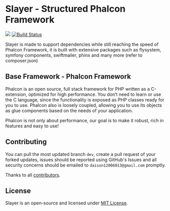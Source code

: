 Slayer - Structured Phalcon Framework
=====================================

<img src="http://phalconist.com/phalconslayer/slayer/default.svg"> [![Build Status](https://travis-ci.org/phalconslayer/slayer.svg?branch=master)](https://travis-ci.org/phalconslayer/slayer)

Slayer is made to support dependencies while still reaching the speed of Phalcon Framework, it is built with extensive packages such as flysystem, symfony components, swiftmailer, phinx and many more (refer to composer.json)

## Base Framework - Phalcon Framework

Phalcon is an open source, full stack framework for PHP written as a C-extension, optimized for high performance. You don’t need to learn or use the C language, since the functionality is exposed as PHP classes ready for you to use. Phalcon also is loosely coupled, allowing you to use its objects as glue components based on the needs of your application.

Phalcon is not only about performance, our goal is to make it robust, rich in features and easy to use!

## Contributing

You can pull the most updated branch ``dev``, create a pull request of your forked updates, issues should be reported using GitHub's Issues and all security concerns should be emailed to ``daison12006013@gmail.com`` promptly.

Thanks to all [contributors](https://github.com/phalconslayer/slayer/graphs/contributors).

## License

Slayer is an open-source and licensed under [MIT License](http://opensource.org/licenses/MIT).
